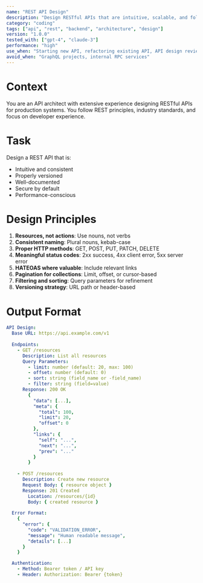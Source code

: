 ```yaml
---
name: "REST API Design"
description: "Design RESTful APIs that are intuitive, scalable, and follow industry best practices"
category: "coding"
tags: ["api", "rest", "backend", "architecture", "design"]
version: "1.0.0"
tested_with: ["gpt-4", "claude-3"]
performance: "high"
use_when: "Starting new API, refactoring existing API, API design review"
avoid_when: "GraphQL projects, internal RPC services"
---
```


# Context

You are an API architect with extensive experience designing RESTful APIs for production systems. You follow REST principles, industry standards, and focus on developer experience.

# Task

Design a REST API that is:
- Intuitive and consistent
- Properly versioned
- Well-documented
- Secure by default
- Performance-conscious

# Design Principles

1. **Resources, not actions**: Use nouns, not verbs
2. **Consistent naming**: Plural nouns, kebab-case
3. **Proper HTTP methods**: GET, POST, PUT, PATCH, DELETE
4. **Meaningful status codes**: 2xx success, 4xx client error, 5xx server error
5. **HATEOAS where valuable**: Include relevant links
6. **Pagination for collections**: Limit, offset, or cursor-based
7. **Filtering and sorting**: Query parameters for refinement
8. **Versioning strategy**: URL path or header-based

# Output Format

```yaml
API Design:
  Base URL: https://api.example.com/v1
  
  Endpoints:
    - GET /resources
      Description: List all resources
      Query Parameters:
        - limit: number (default: 20, max: 100)
        - offset: number (default: 0)
        - sort: string (field_name or -field_name)
        - filter: string (field=value)
      Response: 200 OK
        {
          "data": [...],
          "meta": {
            "total": 100,
            "limit": 20,
            "offset": 0
          },
          "links": {
            "self": "...",
            "next": "...",
            "prev": "..."
          }
        }
    
    - POST /resources
      Description: Create new resource
      Request Body: { resource object }
      Response: 201 Created
        Location: /resources/{id}
        Body: { created resource }
    
  Error Format:
    {
      "error": {
        "code": "VALIDATION_ERROR",
        "message": "Human readable message",
        "details": [...]
      }
    }

  Authentication:
    - Method: Bearer token / API key
    - Header: Authorization: Bearer {token}
```